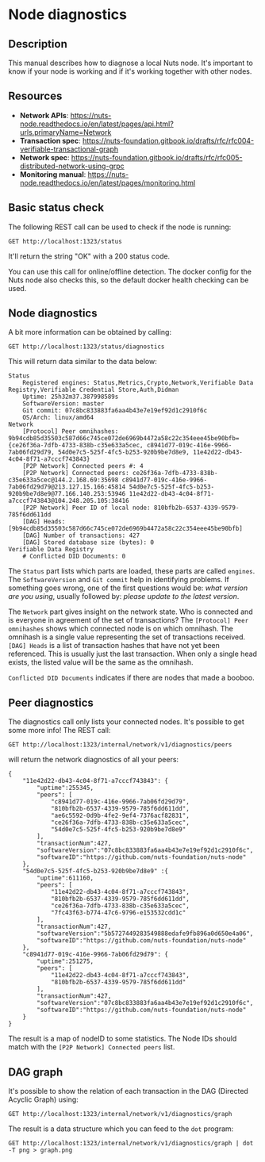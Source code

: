 # Node diagnostics

## Description

This manual describes how to diagnose a local Nuts node. It's important to know if your node is working and if it's working together with other nodes.

## Resources

- **Network APIs**: https://nuts-node.readthedocs.io/en/latest/pages/api.html?urls.primaryName=Network
- **Transaction spec**: https://nuts-foundation.gitbook.io/drafts/rfc/rfc004-verifiable-transactional-graph
- **Network spec**: https://nuts-foundation.gitbook.io/drafts/rfc/rfc005-distributed-network-using-grpc
- **Monitoring manual**: https://nuts-node.readthedocs.io/en/latest/pages/monitoring.html

## Basic status check

The following REST call can be used to check if the node is running:

```http request
GET http://localhost:1323/status
```

It'll return the string "OK" with a 200 status code.

You can use this call for online/offline detection. 
The docker config for the Nuts node also checks this, so the default docker health checking can be used.

## Node diagnostics

A bit more information can be obtained by calling:

```http request
GET http://localhost:1323/status/diagnostics
```

This will return data similar to the data below:

```
Status
	Registered engines: Status,Metrics,Crypto,Network,Verifiable Data Registry,Verifiable Credential Store,Auth,Didman
	Uptime: 25h32m37.387998589s
	SoftwareVersion: master
	Git commit: 07c8bc833883fa6aa4b43e7e19ef92d1c2910f6c
	OS/Arch: linux/amd64
Network
	[Protocol] Peer omnihashes: 9b94cdb85d35503c587d66c745ce072de6969b4472a58c22c354eee45be90bfb={ce26f36a-7dfb-4733-838b-c35e633a5cec, c8941d77-019c-416e-9966-7ab06fd29d79, 54d0e7c5-525f-4fc5-b253-920b9be7d8e9, 11e42d22-db43-4c04-8f71-a7cccf743843}
	[P2P Network] Connected peers #: 4
	[P2P Network] Connected peers: ce26f36a-7dfb-4733-838b-c35e633a5cec@144.2.168.69:35698 c8941d77-019c-416e-9966-7ab06fd29d79@213.127.15.166:45814 54d0e7c5-525f-4fc5-b253-920b9be7d8e9@77.166.140.253:53946 11e42d22-db43-4c04-8f71-a7cccf743843@104.248.205.105:38416
	[P2P Network] Peer ID of local node: 810bfb2b-6537-4339-9579-785f6dd611dd
	[DAG] Heads: [9b94cdb85d35503c587d66c745ce072de6969b4472a58c22c354eee45be90bfb]
	[DAG] Number of transactions: 427
	[DAG] Stored database size (bytes): 0
Verifiable Data Registry
	# Conflicted DID Documents: 0
```

The `Status` part lists which parts are loaded, these parts are called `engines`.
The `SoftwareVersion` and `Git commit` help in identifying problems. If something goes wrong, one of the first questions would be: *what version are you using*, usually followed by: *please update to the latest version*.

The `Network` part gives insight on the network state. Who is connected and is everyone in agreement of the set of transactions?
The `[Protocol] Peer omnihashes` shows which connected node is on which omnihash. 
The omnihash is a single value representing the set of transactions received.
`[DAG] Heads` is a list of transaction hashes that have not yet been referenced. This is usually just the last transaction.
When only a single head exists, the listed value will be the same as the omnihash.

`Conflicted DID Documents` indicates if there are nodes that made a booboo.

## Peer diagnostics

The diagnostics call only lists your connected nodes. It's possible to get some more info!
The REST call:

```http request
GET http://localhost:1323/internal/network/v1/diagnostics/peers
```

will return the network diagnostics of all your peers:

```
{
    "11e42d22-db43-4c04-8f71-a7cccf743843": {
        "uptime":255345,
        "peers": [
            "c8941d77-019c-416e-9966-7ab06fd29d79",
            "810bfb2b-6537-4339-9579-785f6dd611dd",
            "ae6c5592-0d9b-4fe2-9ef4-7376acf82831",
            "ce26f36a-7dfb-4733-838b-c35e633a5cec",
            "54d0e7c5-525f-4fc5-b253-920b9be7d8e9"
        ],
        "transactionNum":427,
        "softwareVersion":"07c8bc833883fa6aa4b43e7e19ef92d1c2910f6c",
        "softwareID":"https://github.com/nuts-foundation/nuts-node"
    },
    "54d0e7c5-525f-4fc5-b253-920b9be7d8e9" :{
        "uptime":611160,
        "peers": [
            "11e42d22-db43-4c04-8f71-a7cccf743843",
            "810bfb2b-6537-4339-9579-785f6dd611dd",
            "ce26f36a-7dfb-4733-838b-c35e633a5cec",
            "7fc43f63-b774-47c6-9796-e153532cdd1c"
        ],
        "transactionNum":427,
        "softwareVersion":"5b5727449283549888edafe9fb896a0d650e4a06",
        "softwareID":"https://github.com/nuts-foundation/nuts-node"
    },
    "c8941d77-019c-416e-9966-7ab06fd29d79": {
        "uptime":251275,
        "peers": [
            "11e42d22-db43-4c04-8f71-a7cccf743843",
            "810bfb2b-6537-4339-9579-785f6dd611dd"
        ],
        "transactionNum":427,
        "softwareVersion":"07c8bc833883fa6aa4b43e7e19ef92d1c2910f6c",
        "softwareID":"https://github.com/nuts-foundation/nuts-node"
    }
}
```

The result is a map of nodeID to some statistics. The Node IDs should match with the `[P2P Network] Connected peers` list.

## DAG graph

It's possible to show the relation of each transaction in the DAG (Directed Acyclic Graph) using:

```http request
GET http://localhost:1323/internal/network/v1/diagnostics/graph
```

The result is a data structure which you can feed to the `dot` program:

```http request
GET http://localhost:1323/internal/network/v1/diagnostics/graph | dot -T png > graph.png
```


